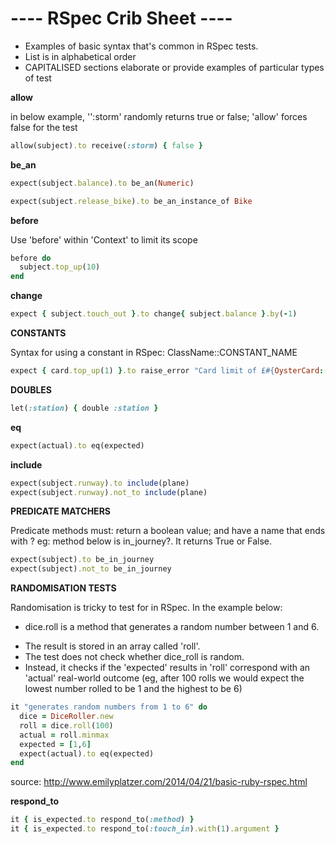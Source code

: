 <h1>---- RSpec Crib Sheet ----</h1>

<ul>
<li>Examples of basic syntax that's common in RSpec tests.</li>
<li>List is in alphabetical order</li>
<li>CAPITALISED sections elaborate or provide examples of particular types of test</li>
</ul>

**allow**

in below example, '':storm' randomly returns true or false; 'allow' forces false for the test

```rb
allow(subject).to receive(:storm) { false }

```


**be_an**

```rb
expect(subject.balance).to be_an(Numeric)
```

```rb
expect(subject.release_bike).to be_an_instance_of Bike
```

**before**

Use 'before' within 'Context' to limit its scope

```rb
before do
  subject.top_up(10)
end
```

**change**
```rb
expect { subject.touch_out }.to change{ subject.balance }.by(-1)
```

**CONSTANTS**

Syntax for using a constant in RSpec: ClassName::CONSTANT_NAME

```rb
expect { card.top_up(1) }.to raise_error "Card limit of £#{OysterCard::CARD_LIMIT} reached"

```

**DOUBLES**

```rb
let(:station) { double :station }
```

**eq**
```rb
expect(actual).to eq(expected)
```


**include**

```rb
expect(subject.runway).to include(plane)
expect(subject.runway).not_to include(plane)
```

**PREDICATE MATCHERS**

Predicate methods must: return a boolean value; and have a name that ends with ?
eg: method below is in_journey?. It returns True or False.

```rb
expect(subject).to be_in_journey
expect(subject).not_to be_in_journey
```

**RANDOMISATION TESTS**

Randomisation is tricky to test for in RSpec.
In the example below: <ul><li>dice.roll is a method that generates a random number between 1 and 6.</li>
<li>The result is stored in an array called 'roll'.</li>
<li>The test does not check whether dice_roll is random.</li>
<li>Instead, it checks if the 'expected' results in 'roll' correspond with an 'actual' real-world outcome
(eg, after 100 rolls we would expect the lowest number rolled to be 1 and the highest to be 6)</li></ul>

```rb
it "generates random numbers from 1 to 6" do
  dice = DiceRoller.new
  roll = dice.roll(100)
  actual = roll.minmax
  expected = [1,6]
  expect(actual).to eq(expected)
end
```
source: http://www.emilyplatzer.com/2014/04/21/basic-ruby-rspec.html

**respond_to**
```rb
it { is_expected.to respond_to(:method) }
it { is_expected.to respond_to(:touch_in).with(1).argument }
```
